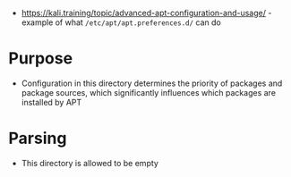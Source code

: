 - https://kali.training/topic/advanced-apt-configuration-and-usage/ - example of what `/etc/apt/apt.preferences.d/` can do
# Purpose
- Configuration in this directory determines the priority of packages and package sources, which significantly influences which packages are installed
  by APT
# Parsing
- This directory is allowed to be empty